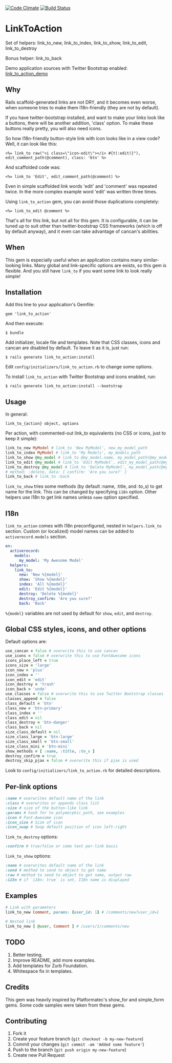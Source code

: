 [![Code Climate](https://codeclimate.com/badge.png)](https://codeclimate.com/github/denispeplin/link_to_action)
[![Build Status](https://secure.travis-ci.org/denispeplin/link_to_action.png)](http://travis-ci.org/denispeplin/link_to_action)

# LinkToAction

Set of helpers: link_to_new, link_to_index, link_to_show, link_to_edit, link_to_destroy

Bonus helper: link_to_back

Demo application sources with Twitter Bootstrap enabled: [link_to_action_demo](https://github.com/denispeplin/link_to_action_demo)

## Why

Rails scaffold-generated links are not DRY, and it becomes even worse,
when someone tries to make them I18n-friendly (they are not by default).

If you have twitter-bootstrap installed, and want to make your links look like
a buttons, there will be another addition, 'class' option. To make these buttons
really pretty, you will also need icons.

So how I18n-friendly button-style link with icon looks like in a view code?
Well, it can look like this:

```erb
<%= link_to raw("<i class=\"icon-edit\"></i> #{t(:edit)}"), edit_comment_path(@comment), class: 'btn' %>
```

And scaffolded code was:

```erb
<%= link_to 'Edit', edit_comment_path(@comment) %>
```

Even in simple scaffolded link words 'edit' and 'comment' was repeated twice.
In the more complex example word 'edit' was written three times.

Using `link_to_action` gem, you can avoid those duplications completely:

```erb
<%= link_to_edit @comment %>
```

That's all for this link, but not all for this gem. It is configurable, it can be
tuned up to suit other than twitter-bootstrap CSS frameworks (which is off by
default anyway), and it even can take advantage of cancan's abilities.

## When

This gem is especially useful when an application contains many similar-looking
links. Many global and link-specific options are exists, so this gem is flexible.
And you still have `link_to` if you want some link to look really simple!

## Installation

Add this line to your application's Gemfile:

    gem 'link_to_action'

And then execute:

    $ bundle

Add initializer, locale file and templates. Note that CSS classes, icons and
cancan are disabled by default. To leave it as it is, just run:

    $ rails generate link_to_action:install

Edit `config/initializers/link_to_action.rb` to change some options.

To install `link_to_action` with Twitter Bootstrap and icons enabled, run:

    $ rails generate link_to_action:install --bootstrap

## Usage

In general:

    link_to_{action} object, options
    
Per action, with commented-out link_to equivalents (no CSS or icons, just to
keep it simple):

```ruby
link_to_new MyModel # link_to 'New MyModel', new_my_model_path
link_to_index MyModel # link_to 'My Models', my_models_path
link_to_show @my_model # link_to @my_model.name, my_model_path(@my_model)
link_to_edit @my_model # link_to 'Edit MyModel', edit_my_model_path(@my_model)
link_to_destroy @my_model # link_to 'Delete MyModel', my_model_path(@my_model),
# method: :delete, data: { confirm: 'Are you sure?' }
link_to_back # link_to :back
```

`link_to_show` tries some methods (by default :name, :title, and :to_s) to get
name for the link. This can be changed by specifying `i18n` option. Other
helpers use I18n to get link names unless `name` option specified.

## I18n

`link_to_action` comes with I18n preconfigured, nested in `helpers.link_to`
section. Custom (or localized) model names can be added to `activerecord.models`
section.

```yml
en:
  activerecord:
    models:
      my_model: 'My Awesome Model'
  helpers:
    link_to:
      new: 'New %{model}'
      show: 'Show %{model}'
      index: 'All %{model}'
      edit: 'Edit %{model}'
      destroy: 'Delete %{model}'
      destroy_confirm: 'Are you sure?'
      back: 'Back'
```

`%{model}` variables are not used by default for `show`, `edit`, and `destroy`.

## Global CSS styles, icons, and other options

Default options are:

```ruby
use_cancan = false # overwrite this to use cancan
use_icons = false # overwrite this to use FontAwesome icons
icons_place_left = true
icons_size = 'large'
icon_new = 'plus'
icon_index = ''
icon_edit = 'edit'
icon_destroy = 'trash'
icon_back = 'undo'
use_classes = false # overwrite this to use Twitter Bootstrap classes
classes_append = false
class_default = 'btn'
class_new = 'btn-primary'
class_index = ''
class_edit = nil
class_destroy = 'btn-danger'
class_back = nil
size_class_default = nil
size_class_large = 'btn-large'
size_class_small = 'btn-small'
size_class_mini = 'btn-mini'
show_methods = [ :name, :title, :to_s ]
destroy_confirm = true
destroy_skip_pjax = false # overwrite this if pjax is used
```
Look to `config/initializers/link_to_action.rb` for detailed descriptions.

## Per-link options

```ruby
:name # overwrites default name of the link
:class # overwrites or appends class list
:size # size of the button-like link
:params # hash for to polymorphic_path, see examples
:icon # Font-Awesome icon
:icon_size # Size of icon
:icon_swap # Swap default position of icon left-right
```

`link_to_destroy` options:
```ruby
:confirm # true/false or some text per-link basis
```

`link_to_show` options:
```ruby
:name # overwrites default name of the link
:send # method to send to object to get name
:raw # method to send to object to get name, output raw
:i18n # if `i18n: true` is set, I18n name is displayed
```

## Examples

```ruby
# Link with parameters
link_to_new Comment, params: {user_id: 1} # /comments/new?user_id=1

# Nested link
link_to_new [ @user, Comment ] # /users/1/comments/new
```

## TODO

1. Better testing.
2. Improve README, add more examples.
3. Add templates for Zurb Foundation.
4. Whitespace fix in templates.

## Credits

This gem was heavily inspired by Platformatec's show_for and simple_form gems. Some code samples were taken from these gems.

## Contributing

1. Fork it
2. Create your feature branch (`git checkout -b my-new-feature`)
3. Commit your changes (`git commit -am 'Added some feature'`)
4. Push to the branch (`git push origin my-new-feature`)
5. Create new Pull Request
